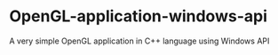 # OpenGL-application-windows-api
A very simple OpenGL application in C++ language using Windows API
